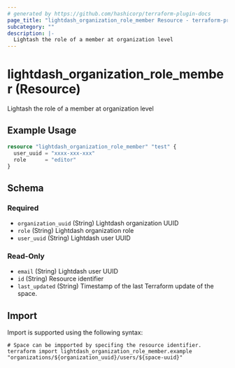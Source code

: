 ```yaml
---
# generated by https://github.com/hashicorp/terraform-plugin-docs
page_title: "lightdash_organization_role_member Resource - terraform-provider-lightdash"
subcategory: ""
description: |-
  Lightash the role of a member at organization level
---
```


# lightdash_organization_role_member (Resource)

Lightash the role of a member at organization level

## Example Usage

```terraform
resource "lightdash_organization_role_member" "test" {
  user_uuid = "xxxx-xxx-xxx"
  role      = "editor"
}
```

<!-- schema generated by tfplugindocs -->
## Schema

### Required

- `organization_uuid` (String) Lightdash organization UUID
- `role` (String) Lightdash organization role
- `user_uuid` (String) Lightdash user UUID

### Read-Only

- `email` (String) Lightdash user UUID
- `id` (String) Resource identifier
- `last_updated` (String) Timestamp of the last Terraform update of the space.

## Import

Import is supported using the following syntax:

```shell
# Space can be impported by specifing the resource identifier.
terraform import lightdash_organization_role_member.example "organizations/${organization_uuid}/users/${space-uuid}"
```
